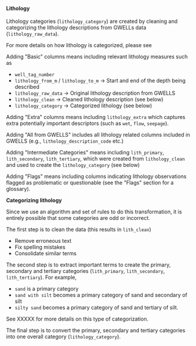 #### Lithology

Lithology categories (`lithology_category`) are created by cleaning and categorizing the 
lithology descriptions from GWELLs data (`lithology_raw_data`).

For more details on how lithology is categorized, please see 

Adding "Basic" columns means including relevant lithology measures such as
- `well_tag_number`
- `lithology_from_m` / `lithology_to_m` -> Start and end of the depth being described
- `lithology_raw_data` -> Original lithology description from GWELLS
- `lithology_clean` -> Cleaned lithology description (see below)
- `lithology_category` -> Categorized lithology (see below)

Adding "Extra" columns means including `lithology_extra` which captures 
extra potentially important descriptors (such as `wet`, `flow`, `seepage`).

Adding "All from GWELLS" includes all lithology related columns included in GWELLS
(e.g., `lithology_description_code` etc.)

Adding "Intermediate Categories" means including `lith_primary`, `lith_secondary`,
`lith_tertiary`, which were created from `lithology_clean` and used to create 
the `lithology_category` (see below)

Adding "Flags" means including columns indicating lithology observations flagged
as problematic or questionable (see the "Flags" section for a glossary).

**Categorizing lithology**

Since we use an algorithm and set of rules to do this transformation, it is 
entirely possible that some categories are odd or incorrect.

The first step is to clean the data (this results in `lith_clean`)
- Remove erroneous text
- Fix spelling mistakes
- Consolidate similar terms

The second step is to extract important terms to create the primary, secondary and tertiary categories
(`lith_primary`, `lith_secondary`, `lith_tertiary`). For example, 
- `sand` is a primary category
- `sand with silt` becomes a primary category of sand and secondary of silt
- `silty sand` becomes a primary category of sand and tertiary of silt.

See XXXXX for more details on this type of categorization. 

The final step is to convert the primary, secondary and tertiary categories into
one overall category (`lithology_category`). 

